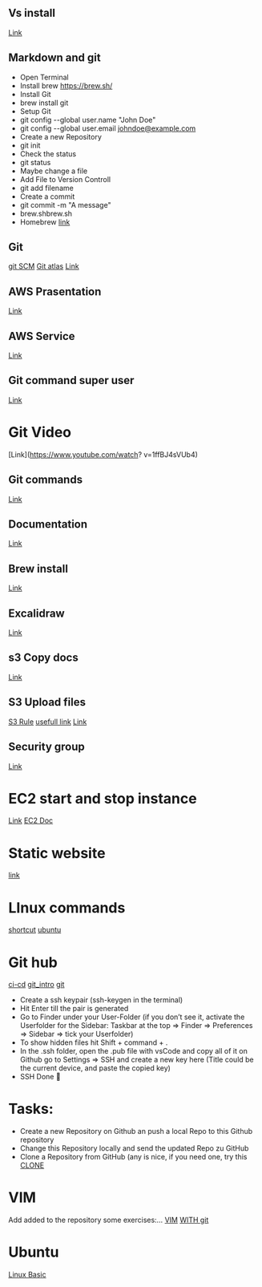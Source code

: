 ## Vs install
[Link](https://code.visualstudio.com)
## Markdown and git

- Open Terminal
- Install brew https://brew.sh/
- Install Git
- brew install git
- Setup Git
- git config --global user.name "John Doe"
- git config --global user.email johndoe@example.com
- Create a new Repository
- git init
- Check the status
- git status
- Maybe change a file
- Add File to Version Controll
- git add filename
- Create a commit
- git commit -m "A message"
- brew.shbrew.sh
- Homebrew
[link](https://daringfireball.net/projects/markdown/basics)
## Git 
[git SCM](https://git-scm.com/book/en/v2/Getting-Started-What-is-Git%3F)
[Git atlas](https://www.atlassian.com/git/tutorials/using-branches?section=git-branch)
[Link](https://shiny-goggles-0bc3dcca.pages.github.io/git.html)
## AWS Prasentation
[Link](https://shiny-goggles-0bc3dcca.pages.github.io/welcome.html#3)
## AWS Service
[Link](https://www.youtube.com/watch?v=BtJAsvJOlhM)
## Git command super user
[Link](https://superuser.com/questions/1419613/change-git-init-default-branch-name)
# Git Video
[Link](https://www.youtube.com/watch?
v=1ffBJ4sVUb4)
## Git commands
[Link](https://www.atlassian.com/git/glossary)
## Documentation
[Link](https://docs.aws.amazon.com/)
## Brew install 
[Link](https://brew.sh)
## Excalidraw
[Link](https://app.excalidraw.com/l/11yZWnPgCIu/2y0rM3Jq2zj)
## s3 Copy docs
[Link](https://docs.aws.amazon.com/cli/latest/userguide/cli-services-s3-commands.html#using-s3-commands-managing-objects-copy)

## S3 Upload files
[S3 Rule](https://www.middlewareinventory.com/blog/ec2-s3-copy/)
[usefull link](https://medium.com/plusteam/upload-files-to-aws-s3-with-public-read-acl-using-aws-cli-or-boto-3-2e2bc67bbd63)
[Link](https://codingsight.com/upload-files-to-aws-s3-with-the-aws-cli/)
## Security group
[Link](https://docs.aws.amazon.com/vpc/latest/userguide/VPC_SecurityGroups.html)
# EC2 start and stop instance
[Link](https://docs.aws.amazon.com/AWSEC2/latest/UserGuide/Stop_Start.html)
[EC2 Doc](https://asf.alaska.edu/how-to/data-recipes/moving-files-into-and-out-of-an-aws-ec2-instance-windows/)

# Static website
[link](https://sammeechward.com/aws-cli-s3-static-website/)

# LInux commands
[shortcut](https://linuxhandbook.com/linux-shortcuts/)
[ubuntu](https://itsfoss.com/clear-terminal-ubuntu/)


# Git hub
[ci-cd](https://github.com/fabianschmauder/cgn-aws-22-3-ci-cd-start)
[git_intro](https://github.com/Droggelbecher92/Git-Intro)
[git](https://github.com/neuefische/protocol-aws-22-1/blob/main/protocol/2022-02-02-Wednesday.md)

- Create a ssh keypair (ssh-keygen  in the terminal)
- Hit Enter till the pair is generated
- Go to Finder under your User-Folder (if you don’t see it, activate the Userfolder for the Sidebar: Taskbar at the top => Finder => Preferences => Sidebar => tick your Userfolder)
- To show hidden files hit Shift + command + .
- In the .ssh folder, open the .pub file with vsCode and copy all of it
on Github go to Settings => SSH and create a new key here (Title could be the current device, and paste the copied key)
- SSH Done :partying_face:
# Tasks:
- Create a new Repository on Github an push a local Repo to this Github repository
- Change this Repository locally and send the updated Repo zu GitHub
- Clone a Repository from GitHub (any is nice, if you need one, try this [CLONE](https://github.com/Droggelbecher92/AWSTrainer)
# VIM
Add added to the repository some exercises:…
[VIM](https://vim-adventures.com/)
[WITH git](https://skills.github.com/)

# Ubuntu
[Linux Basic](https://ubuntu.com/tutorials/command-line-for-beginners#2-a-brief-history-lesson)
